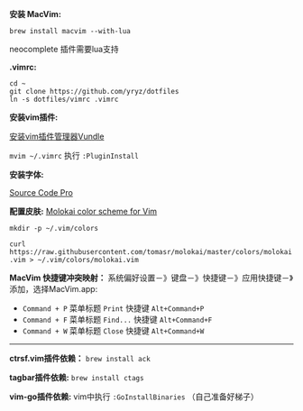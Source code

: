 **安装 MacVim:**

`brew install macvim --with-lua`

neocomplete 插件需要lua支持

**.vimrc:**

```
cd ~
git clone https://github.com/yryz/dotfiles
ln -s dotfiles/vimrc .vimrc

```

**安装vim插件:**

[安装vim插件管理器Vundle](https://github.com/VundleVim/Vundle.vim)

`mvim ~/.vimrc` 执行 `:PluginInstall`


**安装字体:**

[Source Code Pro](https://github.com/adobe-fonts/source-code-pro)

**配置皮肤:**
[Molokai color scheme for Vim](https://github.com/tomasr/molokai)

`mkdir -p ~/.vim/colors`

`curl https://raw.githubusercontent.com/tomasr/molokai/master/colors/molokai.vim > ~/.vim/colors/molokai.vim
`

**MacVim 快捷键冲突映射：**
系统偏好设置－》键盘－》快捷键－》应用快捷键－》添加，选择MacVim.app:

- `Command + P` 菜单标题 `Print` 快捷键 `Alt+Command+P`
- `Command + F` 菜单标题 `Find...` 快捷键 `Alt+Command+F`
- `Command + W` 菜单标题 `Close` 快捷键 `Alt+Command+W`

---
**ctrsf.vim插件依赖：** 
`brew install ack`

**tagbar插件依赖:** 
`brew install ctags`

**vim-go插件依赖:**
vim中执行 `:GoInstallBinaries` （自己准备好梯子）

